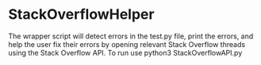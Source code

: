 # StackOverflowHelper
The wrapper script will detect errors in the test.py file, print the errors, and help the user fix their errors by opening relevant Stack Overflow threads using the Stack Overflow API. To run use python3 StackOverflowAPI.py
